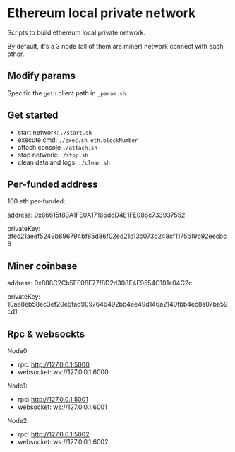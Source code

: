 # Ethereum local private network

Scripts to build ethereum local private network.

By default, it's a 3 node (all of them are miner) network connect with each other.

## Modify params

Specific the `geth` client path in `_param.sh`.

## Get started

- start network: `./start.sh`
- execute cmd: `./exec.sh eth.blockNumber`
- attach console `./attach.sh`
- stop network: `./stop.sh`
- clean data and logs: `./clean.sh`

## Per-funded address

100 eth per-funded:

address: 0x66615f83A1FE0A17166ddD4E1FE086c733937552

privateKey: dfec21aeef5249b896794bf85d86f02ed21c13c073d248cf1175b19b92eecbc8

## Miner coinbase

address: 0x888C2Cb5EE08F77f8D2d308E4E9554C101e04C2c

privateKey: 10ae8eb58ec3ef20e6fad9097646492bb4ee49d146a2140fbb4ec8a07ba59cd1

## Rpc & websockts

Node0:

- rpc: http://127.0.0.1:5000
- websocket: ws://127.0.0.1:6000

Node1:

- rpc: http://127.0.0.1:5001
- websocket: ws://127.0.0.1:6001

Node2:

- rpc: http://127.0.0.1:5002
- websocket: ws://127.0.0.1:6002
